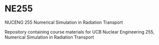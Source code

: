 # NE255
NUCENG 255 Numerical Simulation in Radiation Transport

Repository containing course materials for UCB Nuclear Engineering 255, Numerical Simulation in Radiation Transport